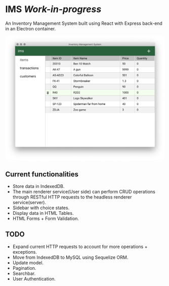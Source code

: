 # IMS _Work-in-progress_

An Inventory Management System built using React with Express back-end in an Electron container.

![Snapshot of the program](./snapshot.png)

## Current functionalities

- Store data in IndexedDB.
- The main renderer service(User side) can perform CRUD operations through RESTful HTTP requests to the headless renderer service(server).
- Sidebar with choice states.
- Display data in HTML Tables.
- HTML Forms + Form Validation.

## TODO

- Expand current HTTP requests to account for more operations + exceptions.
- Move from IndexedDB to MySQL using Sequelize ORM.
- Update model.
- Pagination.
- Searchbar.
- User Authentication.
